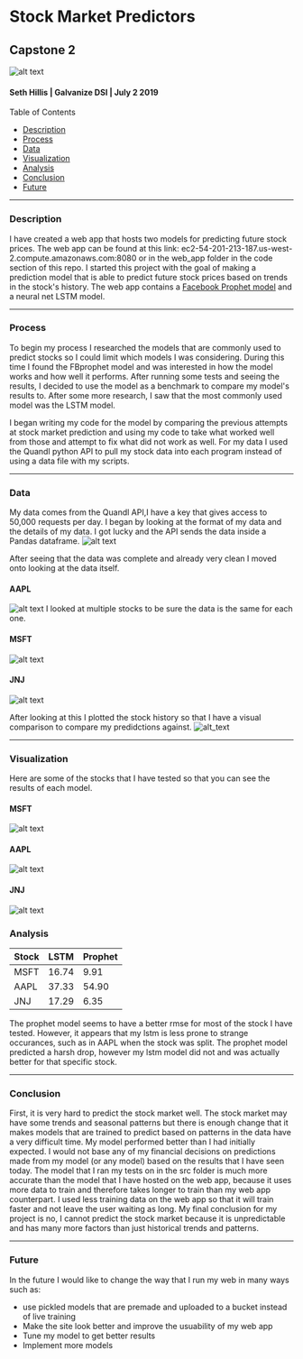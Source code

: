 # Stock Market Predictors
## Capstone 2

![alt text](https://github.com/shillis17/Stock_Market_Predictors/blob/master/img/head.png)
 #### Seth Hillis | Galvanize DSI | July 2 2019
 
 Table of Contents
<!--ts-->
 * [Description](#description)
 * [Process](#process)
 * [Data](#data)
 * [Visualization](#visualization)
 * [Analysis](#analysis)
 * [Conclusion](#conclusion)
 * [Future](#future)
<!--te-->
****

### Description
I have created a web app that hosts two models for predicting future stock prices. The web app can be found at this link: ec2-54-201-213-187.us-west-2.compute.amazonaws.com:8080 or in the web_app folder in the code section of this repo. I started this project with the goal of making a prediction model that is able to predict future stock prices based on trends in the stock's history. The web app contains a [Facebook Prophet model](https://facebook.github.io/prophet/) and a neural net LSTM model.
****
### Process

To begin my process I researched the models that are commonly used to predict stocks so I could limit which models I was considering. During this time I found the FBprophet model and was interested in how the model works and how well it performs. After running some tests and seeing the results, I decided to use the model as a benchmark to compare my model's results to. After some more research, I saw that the most commonly used model was the LSTM model.

I began writing my code for the model by comparing the previous attempts at stock market prediction and using my code to take what worked well from those and attempt to fix what did not work as well. For my data I used the Quandl python API to pull my stock data into each program instead of using a data file with my scripts.
***
### Data

My data comes from the Quandl API,I have a key that gives access to 50,000 requests per day. I began by looking at the format of my data and the details of my data. I got lucky and the API sends the data inside a Pandas dataframe.
![alt text](https://github.com/shillis17/Stock_Market_Predictors/blob/master/img/dfinfo.png)

After seeing that the data was complete and already very clean I moved onto looking at the data itself.
#### AAPL
![alt text](https://github.com/shillis17/Stock_Market_Predictors/blob/master/img/aapldata.png)
I looked at multiple stocks to be sure the data is the same for each one.
#### MSFT
![alt text](https://github.com/shillis17/Stock_Market_Predictors/blob/master/img/msftdata.png)
#### JNJ
![alt text](https://github.com/shillis17/Stock_Market_Predictors/blob/master/img/jnjdata.png)

After looking at this I plotted the stock history so that I have a visual comparison to compare my predidctions against.
![alt_text](https://github.com/shillis17/Stock_Market_Predictors/blob/master/img/histeda.png)
***
### Visualization
Here are some of the stocks that I have tested so that you can see the results of each model.
#### MSFT
![alt text](https://github.com/shillis17/Stock_Market_Predictors/blob/master/img/msft.png)
#### AAPL
![alt text](https://github.com/shillis17/Stock_Market_Predictors/blob/master/img/aapl.png)
#### JNJ
![alt text](https://github.com/shillis17/Stock_Market_Predictors/blob/master/img/jnj.png)
### Analysis
|Stock|LSTM|Prophet|
|-----|----|-------|
|MSFT|16.74|9.91|
|AAPL|37.33|54.90|
|JNJ|17.29|6.35|

The prophet model seems to have a better rmse for most of the stock I have tested. However, it appears that my lstm is less prone to strange occurances, such as in AAPL when the stock was split. The prophet model predicted a harsh drop, however my lstm model did not and was actually better for that specific stock.
***
### Conclusion
First, it is very hard to predict the stock market well. The stock market may have some trends and seasonal patterns but there is enough change that it makes models that are trained to predict based on patterns in the data have a very difficult time. My model performed better than I had initially expected.
I would not base any of my financial decisions on predictions made from my model (or any model) based on the results that I have seen today. 
The model that I ran my tests on in the src folder is much more accurate than the model that I have hosted on the web app, because it uses more data to train and therefore takes longer to train than my web app counterpart. I used less training data on the web app so that it will train faster and not leave the user waiting as long.
My final conclusion for my project is no, I cannot predict the stock market because it is unpredictable and has many more factors than just historical trends and patterns.
***
### Future
In the future I would like to change the way that I run my web in many ways such as:
* use pickled models that are premade and uploaded to a bucket instead of live training 
* Make the site look better and improve the usuability of my web app
* Tune my model to get better results
* Implement more models
